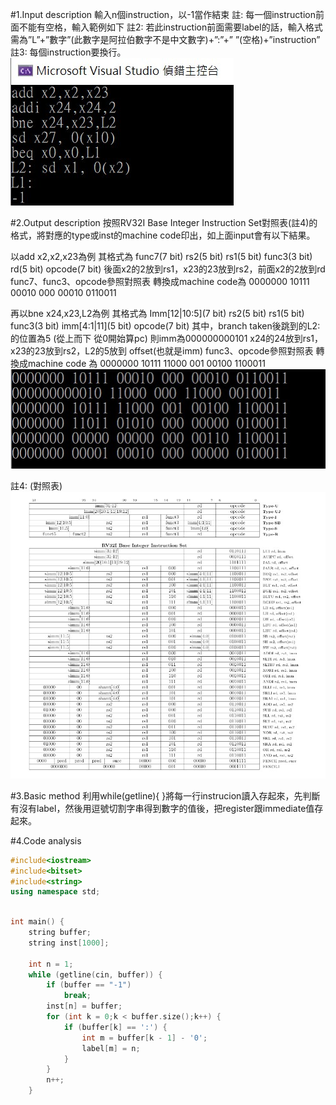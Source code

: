 #1.Input description
輸入n個instruction，以-1當作結束
註: 每一個instruction前面不能有空格，輸入範例如下
註2: 若此instruction前面需要label的話，輸入格式需為”L”+”數字”(此數字是阿拉伯數字不是中文數字)+”:”+” ”(空格)+”instruction”
註3: 每個instruction要換行。
![image](https://github.com/fup3su6/ALCO_project1/blob/master/input.jpg)
 
#2.Output description
按照RV32I Base Integer Instruction Set對照表(註4)的格式，將對應的type或inst的machine code印出，如上面input會有以下結果。

以add x2,x2,x23為例
其格式為 func7(7 bit) rs2(5 bit) rs1(5 bit) func3(3 bit) rd(5 bit) opcode(7 bit)
後面x2的2放到rs1，x23的23放到rs2，前面x2的2放到rd
func7、func3、opcode參照對照表
轉換成machine code為
0000000 10111 00010 000 00010 0110011

再以bne x24,x23,L2為例
其格式為
Imm[12|10:5](7 bit) rs2(5 bit) rs1(5 bit) func3(3 bit) imm[4:1|11](5 bit) opcode(7 bit)
其中，branch taken後跳到的L2: 的位置為5 (從上而下 從0開始算pc)
則imm為000000000101
x24的24放到rs1，x23的23放到rs2，L2的5放到 offset(也就是imm)
func3、opcode參照對照表
轉換成machine code 為
0000000 10111 11000 001 00100 1100011
![image](https://github.com/fup3su6/ALCO_project1/blob/master/output.jpg)

註4: (對照表)
![image](https://github.com/fup3su6/ALCO_project1/blob/master/RISC-V.jpg)



#3.Basic method
利用while(getline){ }將每一行instrucion讀入存起來，先判斷有沒有label，然後用逗號切割字串得到數字的值後，把register跟immediate值存起來。

#4.Code analysis
```c++
#include<iostream>
#include<bitset>
#include<string>
using namespace std;
```



```c++

int main() {
	string buffer;
	string inst[1000];

	int n = 1;
	while (getline(cin, buffer)) {
		if (buffer == "-1")
			break;
		inst[n] = buffer;
		for (int k = 0;k < buffer.size();k++) {
			if (buffer[k] == ':') {
				int m = buffer[k - 1] - '0';
				label[m] = n;
			}
		}
		n++;
	}
```
